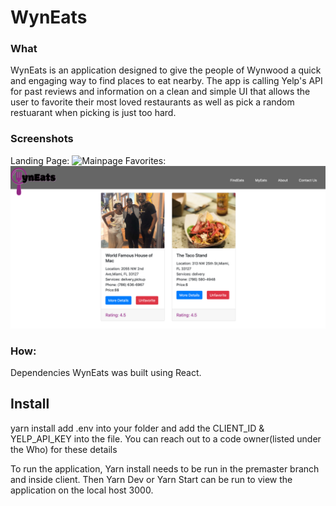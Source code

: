 # WynEats

### What
WynEats is an application designed to give the people of Wynwood a quick and engaging way to find places to eat nearby. The app is calling Yelp's API for past reviews and information on a clean and simple UI that allows the user to favorite their most loved restaurants as well as pick a random restuarant when picking is just too hard.


### Screenshots
Landing Page:
![Mainpage](./client/src/assets/Mainpage.png)
Favorites:
![favorites](./client/src/assets/favorites.png)


### How:
Dependencies
WynEats was built using React.

## Install

yarn install
add .env into your folder and add the CLIENT_ID & YELP_API_KEY into the file. You can reach out to a code owner(listed under the Who) for these details

To run the application, Yarn install needs to be run in the premaster branch and inside client. Then Yarn Dev or Yarn Start can be run to view the application on the local host 3000.


